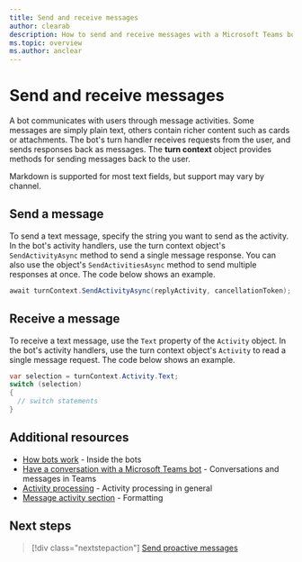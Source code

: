 ```yaml
---
title: Send and receive messages
author: clearab
description: How to send and receive messages with a Microsoft Teams bot
ms.topic: overview
ms.author: anclear
---
```

# Send and receive messages

A bot communicates with users through message activities. Some messages are simply plain text, others contain richer content such as cards or attachments. The bot's turn handler receives requests from the user, and sends responses back as messages. The **turn context** object provides methods for sending messages back to the user.

Markdown is supported for most text fields, but support may vary by channel.

## Send a message

To send a text message, specify the string you want to send as the activity.
In the bot's activity handlers, use the turn context object's `SendActivityAsync` method to send a single message response. You can also use the object's `SendActivitiesAsync` method to send multiple responses at once. The code below shows an example.  

<!-- Not working
[!code-csharp[Send message](~/microsoft/botbuilder-dotnet/blob/master/tests/Teams/Roster/Bots/RosterBot.cs?range=23&highlight=23)]
-->

```cs
await turnContext.SendActivityAsync(replyActivity, cancellationToken);
```

## Receive a message

To receive a text message, use the `Text` property of the `Activity` object.
In the bot's activity handlers, use the turn context object's `Activity` to read a single message request. The code below shows an example.

<!-- Not working
[!code-csharp[Receive message](~/microsoft/botbuilder-dotnet/blob/master/tests/Teams/Roster/Bots/RosterBot.cs?range=27-45&highlight=27)]
-->

```cs
var selection = turnContext.Activity.Text;
switch (selection)
{
  // switch statements
}
```

## Additional resources

- [How bots work](https://docs.microsoft.com/azure/bot-service/bot-builder-basics?view=azure-bot-service-4.0&tabs=csharp) - Inside the bots 
- [Have a conversation with a Microsoft Teams bot](../../../_old/concepts/bots/bot-conversations/bots-conversations.md) -  Conversations and messages in Teams
- [Activity processing](https://docs.microsoft.com/azure/bot-service/bot-builder-basics?view=azure-bot-service-4.0&tabs=csharp#the-activity-processing-stack) - Activity processing in general
- [Message activity section](https://aka.ms/botSpecs-activitySchema#message-activity) -  Formatting

## Next steps

> [!div class="nextstepaction"]
> [Send proactive messages](send-proactive-messages.md)

<!-- 
## Writing notes

Might need to be renamed to map to 1:1 conversations

 * **Purpose** The simple article
 * **Existing teams doc reference** 
   * Some of: [https://docs.microsoft.com/en-us/microsoftteams/platform/concepts/bots/bot-conversations/bots-conversations](https://docs.microsoft.com/en-us/microsoftteams/platform/concepts/bots/bot-conversations/bots-conversations)
 * **Existing Bot framework doc reference** 
   * [https://docs.microsoft.com/en-us/azure/bot-service/bot-builder-howto-send-messages?view=azure-bot-service-4.0&tabs=csharp](https://docs.microsoft.com/en-us/azure/bot-service/bot-builder-howto-send-messages?view=azure-bot-service-4.0&tabs=csharp)
 * **Code Snippets** 
   * none, or all really
  -->
